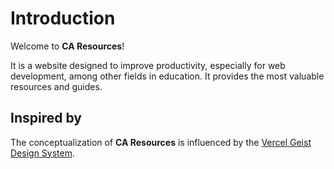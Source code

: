 # Introduction

Welcome to **CA Resources**!

It is a website designed to improve productivity, especially for web development, among other fields in education. It provides the most valuable resources and guides.

## Inspired by

The conceptualization of **CA Resources** is influenced by the [Vercel Geist Design System](https://vercel.com/geist/introduction).
